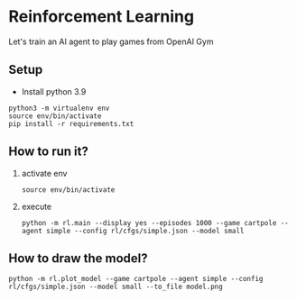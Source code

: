 # Reinforcement Learning

Let's train an AI agent to play games from OpenAI Gym


## Setup
* Install python 3.9
```
python3 -m virtualenv env
source env/bin/activate
pip install -r requirements.txt
```

## How to run it?


1. activate env

    ```
    source env/bin/activate
    ```

2. execute

    ```
    python -m rl.main --display yes --episodes 1000 --game cartpole --agent simple --config rl/cfgs/simple.json --model small
    ```

## How to draw the model?

```
python -m rl.plot_model --game cartpole --agent simple --config rl/cfgs/simple.json --model small --to_file model.png
```
